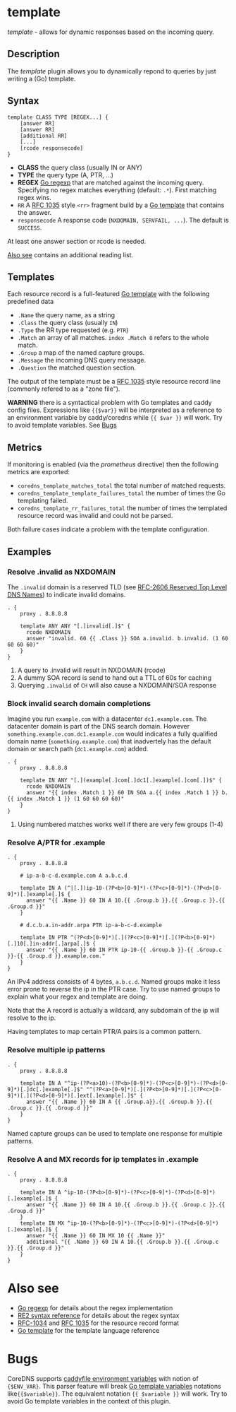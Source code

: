 # template

*template* - allows for dynamic responses based on the incoming query.

## Description

The *template* plugin allows you to dynamically repond to queries by just writing a (Go) template.

## Syntax

~~~
template CLASS TYPE [REGEX...] {
    [answer RR]
    [answer RR]
    [additional RR]
    [...]
    [rcode responsecode]
}
~~~

* **CLASS** the query class (usually IN or ANY)
* **TYPE** the query type (A, PTR, ...)
* **REGEX** [Go regexp](https://golang.org/pkg/regexp/) that are matched against the incoming query. Specifying no regex matches everything (default: `.*`). First matching regex wins.
* `RR` A [RFC 1035](https://tools.ietf.org/html/rfc1035#section-5) style `<rr>` fragment build by a [Go template](https://golang.org/pkg/text/template/) that contains the answer.
* `responsecode` A response code (`NXDOMAIN, SERVFAIL, ...`). The default is `SUCCESS`.

At least one answer section or rcode is needed.

[Also see](#also-see) contains an additional reading list.

## Templates

Each resource record is a full-featured [Go template](https://golang.org/pkg/text/template/) with the following predefined data
* `.Name` the query name, as a string
* `.Class` the query class (usually `IN`)
* `.Type` the RR type requested (e.g. `PTR`)
* `.Match` an array of all matches. `index .Match 0` refers to the whole match.
* `.Group` a map of the named capture groups.
* `.Message` the incoming DNS query message.
* `.Question` the matched question section.

The output of the template must be a [RFC 1035](https://tools.ietf.org/html/rfc1035) style resource record line (commonly refered to as a "zone file").

**WARNING** there is a syntactical problem with Go templates and caddy config files. Expressions like `{{$var}}` will be interpreted as a reference to an environment variable by caddy/coredns while `{{ $var }}` will work. Try to avoid template variables. See [Bugs](#bugs)

## Metrics

If monitoring is enabled (via the *prometheus* directive) then the following metrics are exported:
- `coredns_template_matches_total` the total number of matched requests.
- `coredns_template_template_failures_total` the number of times the Go templating failed.
- `coredns_template_rr_failures_total` the number of times the templated resource record was invalid and could not be parsed.

Both failure cases indicate a problem with the template configuration.

## Examples

### Resolve .invalid as NXDOMAIN

The `.invalid` domain is a reserved TLD (see [RFC-2606 Reserved Top Level DNS Names](https://tools.ietf.org/html/rfc2606#section-2)) to indicate invalid domains.

~~~ corefile
. {
    proxy . 8.8.8.8

    template ANY ANY "[.]invalid[.]$" {
      rcode NXDOMAIN
      answer "invalid. 60 {{ .Class }} SOA a.invalid. b.invalid. (1 60 60 60 60)"
    }
}
~~~

1. A query to .invalid will result in NXDOMAIN (rcode)
2. A dummy SOA record is send to hand out a TTL of 60s for caching
3. Querying `.invalid` of `CH` will also cause a NXDOMAIN/SOA response

### Block invalid search domain completions

Imagine you run `example.com` with a datacenter `dc1.example.com`. The datacenter domain
is part of the DNS search domain.
However `something.example.com.dc1.example.com` would indicates a fully qualified
domain name (`something.example.com`) that inadvertely has the default domain or search
path (`dc1.example.com`) added.

~~~ corefile
. {
    proxy . 8.8.8.8

    template IN ANY "[.](example[.]com[.]dc1[.]example[.]com[.])$" {
      rcode NXDOMAIN
      answer "{{ index .Match 1 }} 60 IN SOA a.{{ index .Match 1 }} b.{{ index .Match 1 }} (1 60 60 60 60)"
    }
}
~~~

1. Using numbered matches works well if there are very few groups (1-4)

### Resolve A/PTR for .example

~~~ corefile
. {
    proxy . 8.8.8.8

    # ip-a-b-c-d.example.com A a.b.c.d

    template IN A (^|[.])ip-10-(?P<b>[0-9]*)-(?P<c>[0-9]*)-(?P<d>[0-9]*)[.]example[.]$ {
      answer "{{ .Name }} 60 IN A 10.{{ .Group.b }}.{{ .Group.c }}.{{ .Group.d }}"
    }

    # d.c.b.a.in-addr.arpa PTR ip-a-b-c-d.example

    template IN PTR ^(?P<d>[0-9]*)[.](?P<c>[0-9]*)[.](?P<b>[0-9]*)[.]10[.]in-addr[.]arpa[.]$ {
      answer "{{ .Name }} 60 IN PTR ip-10-{{ .Group.b }}-{{ .Group.c }}-{{ .Group.d }}.example.com."
    }
}
~~~

An IPv4 address consists of 4 bytes, `a.b.c.d`. Named groups make it less error prone to reverse the
ip in the PTR case. Try to use named groups to explain what your regex and template are doing.

Note that the A record is actually a wildcard, any subdomain of the ip will resolve to the ip.

Having templates to map certain PTR/A pairs is a common pattern.

### Resolve multiple ip patterns

~~~ corefile
. {
    proxy . 8.8.8.8

    template IN A "^ip-(?P<a>10)-(?P<b>[0-9]*)-(?P<c>[0-9]*)-(?P<d>[0-9]*)[.]dc[.]example[.]$" "^(?P<a>[0-9]*)[.](?P<b>[0-9]*)[.](?P<c>[0-9]*)[.](?P<d>[0-9]*)[.]ext[.]example[.]$" {
      answer "{{ .Name }} 60 IN A {{ .Group.a}}.{{ .Group.b }}.{{ .Group.c }}.{{ .Group.d }}"
    }
}
~~~

Named capture groups can be used to template one response for multiple patterns.

### Resolve A and MX records for ip templates in .example

~~~ corefile
. { 
    proxy . 8.8.8.8
    
    template IN A ^ip-10-(?P<b>[0-9]*)-(?P<c>[0-9]*)-(?P<d>[0-9]*)[.]example[.]$ {
      answer "{{ .Name }} 60 IN A 10.{{ .Group.b }}.{{ .Group.c }}.{{ .Group.d }}"
    }
    template IN MX ^ip-10-(?P<b>[0-9]*)-(?P<c>[0-9]*)-(?P<d>[0-9]*)[.]example[.]$ {
      answer "{{ .Name }} 60 IN MX 10 {{ .Name }}"
      additional "{{ .Name }} 60 IN A 10.{{ .Group.b }}.{{ .Group.c }}.{{ .Group.d }}"
    }
}
~~~

# Also see

- [Go regexp](https://golang.org/pkg/regexp/) for details about the regex implementation
- [RE2 syntax reference](https://github.com/google/re2/wiki/Syntax) for details about the regex syntax
- [RFC-1034](https://tools.ietf.org/html/rfc1034#section-3.6.1) and [RFC 1035](https://tools.ietf.org/html/rfc1035#section-5) for the resource record format
- [Go template](https://golang.org/pkg/text/template/) for the template language reference

# Bugs

CoreDNS supports [caddyfile environment variables](https://caddyserver.com/docs/caddyfile#env)
with notion of `{$ENV_VAR}`. This parser feature will break [Go template variables](https://golang.org/pkg/text/template/#hdr-Variables) notations like`{{$variable}}`.
The equivalent notation `{{ $variable }}` will work.
Try to avoid Go template variables in the context of this plugin.
